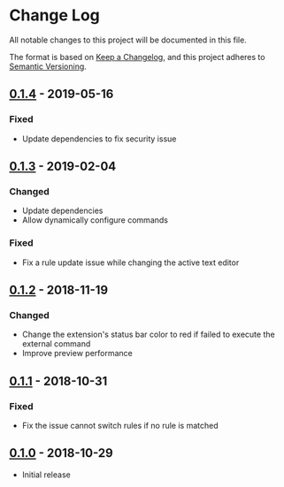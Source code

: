 # Change Log
All notable changes to this project will be documented in this file.

The format is based on [Keep a Changelog](https://keepachangelog.com/en/1.0.0/),
and this project adheres to [Semantic Versioning](https://semver.org/spec/v2.0.0.html).

## [0.1.4] - 2019-05-16
### Fixed
- Update dependencies to fix security issue

## [0.1.3] - 2019-02-04
### Changed
- Update dependencies
- Allow dynamically configure commands

### Fixed
- Fix a rule update issue while changing the active text editor

## [0.1.2] - 2018-11-19
### Changed
- Change the extension's status bar color to red if failed to execute the external command
- Improve preview performance

## [0.1.1] - 2018-10-31
### Fixed
- Fix the issue cannot switch rules if no rule is matched

## [0.1.0] - 2018-10-29
- Initial release

[Unreleased]: https://github.com/eugnma/vscode-customizable-preview/compare/v0.1.3...HEAD
[0.1.4]: https://github.com/eugnma/vscode-customizable-preview/compare/v0.1.3...v0.1.4
[0.1.3]: https://github.com/eugnma/vscode-customizable-preview/compare/v0.1.2...v0.1.3
[0.1.2]: https://github.com/eugnma/vscode-customizable-preview/compare/v0.1.1...v0.1.2
[0.1.1]: https://github.com/eugnma/vscode-customizable-preview/compare/v0.1.0...v0.1.1
[0.1.0]: https://github.com/eugnma/vscode-customizable-preview/compare/cd56fe3...v0.1.0